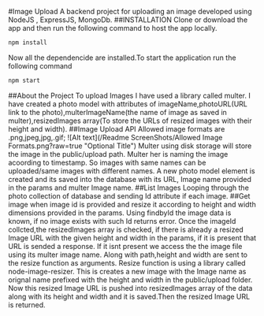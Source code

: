 #Image Upload
A backend project for uploading an image developed using NodeJS , ExpressJS, MongoDb.
##INSTALLATION
Clone or download the app and then run the following command to host the app locally.

```bash
npm install
```

Now all the dependencide are installed.To start the application run the following command

```bash
npm start
```

##About the Project
To upload Images I have used a library called multer.
I have created a photo model with attributes of imageName,photoURL(URL link to the photo),multerImageName(the name of image as saved in multer),resizedImages array(To store the URLs of resized images with their height and width).
##Image Upload API
Allowed image formats are .png,jpeg,jpg,.gif;
![Alt text](/Readme ScreenShots/Allowed Image Formats.png?raw=true "Optional Title")
Multer using disk storage will store the image in the public/upload path. Multer her is naming the image acoording to timestamp. So images with same names can be uploaded/same images with different names.
A new photo model element is created and its saved into the database with its URL, Image name provided in the params and multer Image name.
##List Images
Looping through the photo collection of database and sending Id attribute if each image.
##Get image when image id is provided and resize it according to height and width dimensions provided in the params.
Using findbyId the image data is known, if no image exists with such Id returns error.
Once the imageId collcted,the resizedImages array is checked, if there is already a resized Image URL with the given height and width in the params, if it is present that URL is sended a response.
If it isnt present we access the the image file using its multer image name.
Along with path,height and width are sent to the resize function as arguments.
Resize function is using a library called node-image-resizer. This is creates a new image with the Image name as orignal name prefixed with the height and width in the public/upload folder.
Now this resized Image URL is pushed into resizedImages array of the data along with its height and width and it is saved.Then the resized Image URL is returned.
